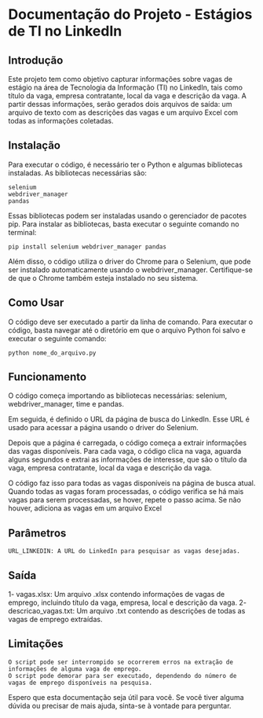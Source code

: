 # Documentação do Projeto - Estágios de TI no LinkedIn

## Introdução
Este projeto tem como objetivo capturar informações sobre vagas de estágio na área de Tecnologia da Informação (TI) no LinkedIn, tais como título da vaga, empresa contratante, local da vaga e descrição da vaga. A partir dessas informações, serão gerados dois arquivos de saída: um arquivo de texto com as descrições das vagas e um arquivo Excel com todas as informações coletadas.

## Instalação
Para executar o código, é necessário ter o Python e algumas bibliotecas instaladas. As bibliotecas necessárias são:

    selenium
    webdriver_manager
    pandas

Essas bibliotecas podem ser instaladas usando o gerenciador de pacotes pip. Para instalar as bibliotecas, basta executar o seguinte comando no terminal:

    pip install selenium webdriver_manager pandas

Além disso, o código utiliza o driver do Chrome para o Selenium, que pode ser instalado automaticamente usando o webdriver_manager. Certifique-se de que o Chrome também esteja instalado no seu sistema.
## Como Usar
O código deve ser executado a partir da linha de comando. Para executar o código, basta navegar até o diretório em que o arquivo Python foi salvo e executar o seguinte comando:

    python nome_do_arquivo.py

## Funcionamento

O código começa importando as bibliotecas necessárias: selenium, webdriver_manager, time e pandas.

Em seguida, é definido o URL da página de busca do LinkedIn. Esse URL é usado para acessar a página usando o driver do Selenium.

Depois que a página é carregada, o código começa a extrair informações das vagas disponíveis. Para cada vaga, o código clica na vaga, aguarda alguns segundos e extrai as informações de interesse, que são o título da vaga, empresa contratante, local da vaga e descrição da vaga.

O código faz isso para todas as vagas disponíveis na página de busca atual. Quando todas as vagas foram processadas, o código verifica se há mais vagas para serem processadas, se hover, repete o passo acima. Se não houver, adiciona as vagas em um arquivo Excel

## Parâmetros

    URL_LINKEDIN: A URL do LinkedIn para pesquisar as vagas desejadas.

## Saída
 1- vagas.xlsx: Um arquivo .xlsx contendo informações de vagas de emprego, incluindo título da vaga, empresa, local e descrição da vaga.
 2- descricao_vagas.txt: Um arquivo .txt contendo as descrições de todas as vagas de emprego extraídas.

## Limitações

    O script pode ser interrompido se ocorrerem erros na extração de informações de alguma vaga de emprego.
    O script pode demorar para ser executado, dependendo do número de vagas de emprego disponíveis na pesquisa.

Espero que esta documentação seja útil para você. Se você tiver alguma dúvida ou precisar de mais ajuda, sinta-se à vontade para perguntar.